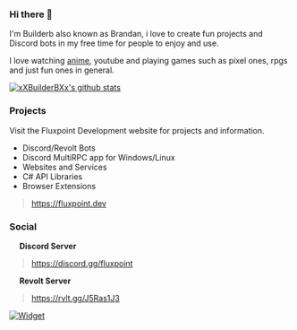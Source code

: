 ### Hi there 👋
I'm Builderb also known as Brandan, i love to create fun projects and Discord bots in my free time for people to enjoy and use.

I love watching [anime](https://myanimelist.net/animelist/Builderb), youtube and playing games such as pixel ones, rpgs and just fun ones in general.

[![xXBuilderBXx's github stats](https://github-readme-stats.vercel.app/api?username=xXBuilderBXx&show_icons=true&theme=radical&include_all_commits=true)](https://github.com/xXBuilderBXx?tab=repositories)

### Projects
Visit the Fluxpoint Development website for projects and information.
- Discord/Revolt Bots
- Discord MultiRPC app for Windows/Linux
- Websites and Services
- C# API Libraries
- Browser Extensions
> https://fluxpoint.dev

### Social
<img src="https://cdn.discordapp.com/emojis/684917368694112296.png?v=1" width="14"> **Discord Server**
> https://discord.gg/fluxpoint

<img src="https://img.fluxpoint.dev/517903160036032512.png" width="14"> **Revolt Server**
> https://rvlt.gg/J5Ras1J3

[![Widget](https://discordservices.net/bot/434556304661544960/widget.svg?v=2)](https://dbot.page/waifu)
